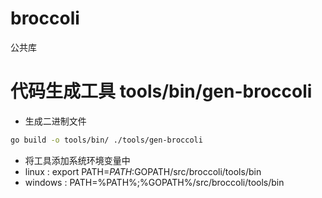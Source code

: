 # broccoli

公共库

# 代码生成工具 tools/bin/gen-broccoli

* 生成二进制文件
```bash
go build -o tools/bin/ ./tools/gen-broccoli

```
* 将工具添加系统环境变量中
* linux : export PATH=$PATH:$GOPATH/src/broccoli/tools/bin
* windows : PATH=%PATH%;%GOPATH%/src/broccoli/tools/bin